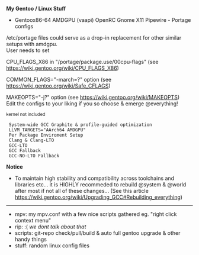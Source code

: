 **My Gentoo / Linux Stuff**

  - Gentoox86-64 AMDGPU (vaapi) OpenRC Gnome X11 Pipewire - Portage configs
 
 /etc/portage files could serve as a drop-in replacement for other similar setups with amdgpu.   
 User needs to set
 
 CPU_FLAGS_X86 in "/portage/package.use/00cpu-flags" (see https://wiki.gentoo.org/wiki/CPU_FLAGS_X86)
 
 COMMON_FLAGS="-march=?" option (see https://wiki.gentoo.org/wiki/Safe_CFLAGS)  
 
 MAKEOPTS="-j?" option (see https://wiki.gentoo.org/wiki/MAKEOPTS)   
 Edit the configs to your liking if you so choose & emerge @everything!   
 
 <sub>kernel not included</sub>

```
 System-wide GCC Graphite & profile-guided optimization  
 LLVM_TARGETS="AArch64 AMDGPU"  
 Per Package Enviroment Setup  
 Clang & Clang-LTO  
 GCC-LTO  
 GCC Fallback  
 GCC-NO-LTO Fallback  
```
**Notice**  
 - To maintain high stability and compatibility across toolchains and libraries etc... it is HIGHLY recommeded to rebuild @system & @world after most if not all of these changes...  (See this article https://wiki.gentoo.org/wiki/Upgrading_GCC#Rebuilding_everything)

------------------------------
 
 - mpv: my mpv.conf with a few nice scripts gathered eg. "right click context menu"
 - rip: :( *we dont talk about that*
 - scripts: git-repo check/pull/build & auto full gentoo upgrade & other handy things 
 - stuff: random linux config files
